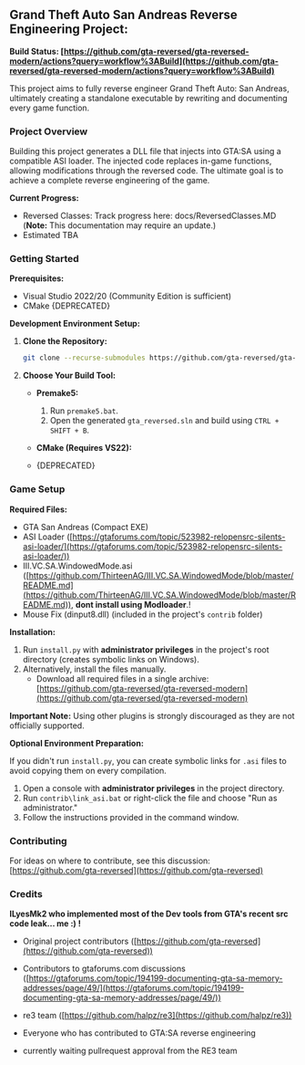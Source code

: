 ## Grand Theft Auto San Andreas Reverse Engineering Project:

**Build Status: [https://github.com/gta-reversed/gta-reversed-modern/actions?query=workflow%3ABuild](https://github.com/gta-reversed/gta-reversed-modern/actions?query=workflow%3ABuild)**

This project aims to fully reverse engineer Grand Theft Auto: San Andreas, ultimately creating a standalone executable by rewriting and documenting every game function.

### Project Overview

Building this project generates a DLL file that injects into GTA:SA using a compatible ASI loader. The injected code replaces in-game functions, allowing modifications through the reversed code. The ultimate goal is to achieve a complete reverse engineering of the game. 

**Current Progress:**

* Reversed Classes: Track progress here: docs/ReversedClasses.MD (**Note:** This documentation may require an update.)
* Estimated TBA

### Getting Started

**Prerequisites:**

* Visual Studio 2022/20 (Community Edition is sufficient)
* CMake {DEPRECATED}

**Development Environment Setup:**

1. **Clone the Repository:**
   ```bash
   git clone --recurse-submodules https://github.com/gta-reversed/gta-reversed-modern.git
   ```

2. **Choose Your Build Tool:**

   - **Premake5:**
     1. Run `premake5.bat`.
     2. Open the generated `gta_reversed.sln` and build using `CTRL + SHIFT + B`.

   - **CMake (Requires VS22):**
   - {DEPRECATED}

### Game Setup

**Required Files:**

* GTA San Andreas (Compact EXE)
* ASI Loader ([https://gtaforums.com/topic/523982-relopensrc-silents-asi-loader/](https://gtaforums.com/topic/523982-relopensrc-silents-asi-loader/))
* III.VC.SA.WindowedMode.asi ([https://github.com/ThirteenAG/III.VC.SA.WindowedMode/blob/master/README.md](https://github.com/ThirteenAG/III.VC.SA.WindowedMode/blob/master/README.md)), **dont install using Modloader**.!
* Mouse Fix (dinput8.dll) (included in the project's `contrib` folder)

**Installation:**

1. Run `install.py` with **administrator privileges** in the project's root directory (creates symbolic links on Windows).
2. Alternatively, install the files manually.
   - Download all required files in a single archive: [https://github.com/gta-reversed/gta-reversed-modern](https://github.com/gta-reversed/gta-reversed-modern)

**Important Note:** Using other plugins is strongly discouraged as they are not officially supported.

**Optional Environment Preparation:**

If you didn't run `install.py`, you can create symbolic links for `.asi` files to avoid copying them on every compilation.

1. Open a console with **administrator privileges** in the project directory.
2. Run `contrib\link_asi.bat` or right-click the file and choose "Run as administrator."
3. Follow the instructions provided in the command window.

### Contributing

For ideas on where to contribute, see this discussion: [https://github.com/gta-reversed](https://github.com/gta-reversed)

### Credits

**ILyesMk2 who implemented most of the Dev tools from GTA's recent src code leak... me :) !**

* Original project contributors ([https://github.com/gta-reversed](https://github.com/gta-reversed))
* Contributors to gtaforums.com discussions ([https://gtaforums.com/topic/194199-documenting-gta-sa-memory-addresses/page/49/](https://gtaforums.com/topic/194199-documenting-gta-sa-memory-addresses/page/49/))
* re3 team ([https://github.com/halpz/re3](https://github.com/halpz/re3))
* Everyone who has contributed to GTA:SA reverse engineering

* currently waiting pullrequest approval from the RE3 team
